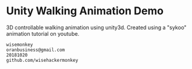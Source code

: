 # Unity Walking Animation Demo 
3D controllable walking animation using unity3d.
Created using a "sykoo" animation tutorial on youtube.
```
wisemonkey
oranbusiness@gmail.com
20181020
github.com/wisehackermonkey
```

